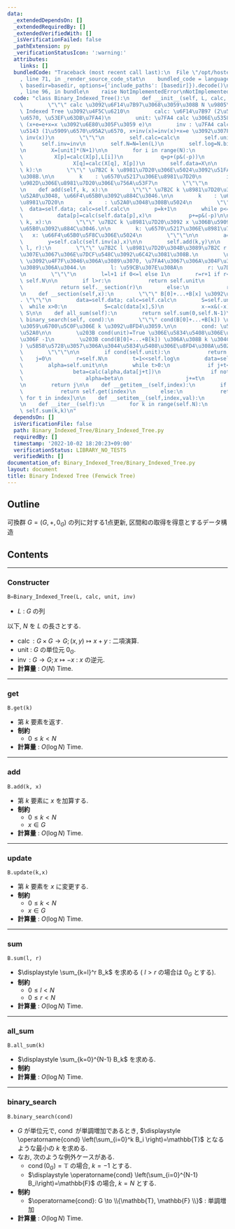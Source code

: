 ```yaml
---
data:
  _extendedDependsOn: []
  _extendedRequiredBy: []
  _extendedVerifiedWith: []
  _isVerificationFailed: false
  _pathExtension: py
  _verificationStatusIcon: ':warning:'
  attributes:
    links: []
  bundledCode: "Traceback (most recent call last):\n  File \"/opt/hostedtoolcache/Python/3.10.8/x64/lib/python3.10/site-packages/onlinejudge_verify/documentation/build.py\"\
    , line 71, in _render_source_code_stat\n    bundled_code = language.bundle(stat.path,\
    \ basedir=basedir, options={'include_paths': [basedir]}).decode()\n  File \"/opt/hostedtoolcache/Python/3.10.8/x64/lib/python3.10/site-packages/onlinejudge_verify/languages/python.py\"\
    , line 96, in bundle\n    raise NotImplementedError\nNotImplementedError\n"
  code: "class Binary_Indexed_Tree():\n    def __init__(self, L, calc, unit, inv):\n\
    \        \"\"\" calc \u3092\u6F14\u7B97\u3068\u3059\u308B N \u9805\u306E Binary\
    \ Indexed Tree \u3092\u4F5C\u6210\n        calc: \u6F14\u7B97 (2\u5909\u6570\u95A2\
    \u6570, \u53EF\u63DB\u7FA4)\n        unit: \u7FA4 calc \u306E\u5358\u4F4D\u5143\
    \ (x+e=e+x=x \u3092\u6E80\u305F\u3059 e)\n        inv : \u7FA4 calc \u306E\u9006\
    \u5143 (1\u5909\u6570\u95A2\u6570, x+inv(x)=inv(x)+x=e \u3092\u307F\u305F\u3059\
    \ inv(x))\n        \"\"\"\n        self.calc=calc\n        self.unit=unit\n  \
    \      self.inv=inv\n        self.N=N=len(L)\n        self.log=N.bit_length()-1\n\
    \n        X=[unit]*(N+1)\n\n        for i in range(N):\n            p=i+1\n  \
    \          X[p]=calc(X[p],L[i])\n            q=p+(p&(-p))\n            if q<=N:\n\
    \                X[q]=calc(X[q], X[p])\n        self.data=X\n\n    def get(self,\
    \ k):\n        \"\"\" \u7B2C k \u8981\u7D20\u306E\u5024\u3092\u51FA\u529B\u3059\
    \u308B.\n\n        k    : \u6570\u5217\u306E\u8981\u7D20\n        index: \u5148\
    \u982D\u306E\u8981\u7D20\u306E\u756A\u53F7\n        \"\"\"\n        return self.sum(k,k)\n\
    \n    def add(self, k, x):\n        \"\"\" \u7B2C k \u8981\u7D20\u306B x \u3092\
    \u52A0\u3048, \u66F4\u65B0\u3092\u884C\u3046.\n\n        k    : \u6570\u5217\u306E\
    \u8981\u7D20\n        x    : \u52A0\u3048\u308B\u5024\n        \"\"\"\n      \
    \  data=self.data; calc=self.calc\n        p=k+1\n        while p<=self.N:\n \
    \           data[p]=calc(self.data[p],x)\n            p+=p&(-p)\n\n    def update(self,\
    \ k, x):\n        \"\"\" \u7B2C k \u8981\u7D20\u3092 x \u306B\u5909\u3048, \u66F4\
    \u65B0\u3092\u884C\u3046.\n\n        k: \u6570\u5217\u306E\u8981\u7D20\n     \
    \   x: \u66F4\u65B0\u5F8C\u306E\u5024\n        \"\"\"\n\n        a=self.get(k)\n\
    \        y=self.calc(self.inv(a),x)\n\n        self.add(k,y)\n\n    def sum(self,\
    \ l, r):\n        \"\"\" \u7B2C l \u8981\u7D20\u304B\u3089\u7B2C r \u8981\u7D20\
    \u307E\u3067\u306E\u7DCF\u548C\u3092\u6C42\u3081\u308B.\n        \u203B l != 0\
    \ \u3092\u4F7F\u3046\u306A\u3089\u3070, \u7FA4\u3067\u306A\u304F\u3066\u306F\u306A\
    \u3089\u306A\u3044.\n        l: \u59CB\u307E\u308A\n        r: \u7D42\u308F\u308A\
    \n        \"\"\"\n        l=l+1 if 0<=l else 1\n        r=r+1 if r<self.N else\
    \ self.N\n\n        if l>r:\n            return self.unit\n        elif l==1:\n\
    \            return self.__section(r)\n        else:\n            return self.calc(self.inv(self.__section(l-1)),self.__section(r))\n\
    \n    def __section(self,x):\n        \"\"\" B[0]+...+B[x] \u3092\u6C42\u3081\u308B\
    . \"\"\"\n        data=self.data; calc=self.calc\n        S=self.unit\n      \
    \  while x>0:\n            S=calc(data[x],S)\n            x-=x&(-x)\n        return\
    \ S\n\n    def all_sum(self):\n        return self.sum(0,self.N-1)\n\n    def\
    \ binary_search(self, cond):\n        \"\"\" cond(B[0]+...+B[k]) \u3092\u6E80\u305F\
    \u3059\u6700\u5C0F\u306E k \u3092\u8FD4\u3059.\n\n        cond: \u5358\u8ABF\u5897\
    \u52A0\n\n        \u203B cond(unit)=True \u306E\u5834\u5408\u306E\u8FD4\u308A\u5024\
    \u306F -1\n        \u203B cond(B[0]+...+B[k]) \u306A\u308B k \u304C (0<=k<N \u306B\
    ) \u5B58\u5728\u3057\u306A\u3044\u5834\u5408\u306E\u8FD4\u308A\u5024\u306F N\n\
    \        \"\"\"\n\n        if cond(self.unit):\n            return -1\n\n    \
    \    j=0\n        r=self.N\n        t=1<<self.log\n        data=self.data; calc=self.calc\n\
    \        alpha=self.unit\n\n        while t>0:\n            if j+t<=self.N:\n\
    \                beta=calc(alpha,data[j+t])\n                if not cond(beta):\n\
    \                    alpha=beta\n                    j+=t\n            t>>=1\n\
    \n        return j\n\n    def __getitem__(self,index):\n        if isinstance(index,int):\n\
    \            return self.get(index)\n        else:\n            return [self.get(t)\
    \ for t in index]\n\n    def __setitem__(self,index,val):\n        self.update(index,val)\n\
    \n    def __iter__(self):\n        for k in range(self.N):\n            yield\
    \ self.sum(k,k)\n"
  dependsOn: []
  isVerificationFile: false
  path: Binary_Indexed_Tree/Binary_Indexed_Tree.py
  requiredBy: []
  timestamp: '2022-10-02 18:20:23+09:00'
  verificationStatus: LIBRARY_NO_TESTS
  verifiedWith: []
documentation_of: Binary_Indexed_Tree/Binary_Indexed_Tree.py
layout: document
title: Binary Indexed Tree (Fenwick Tree)
---
```


## Outline

可換群 $G=(G, +, 0_G)$ の列に対する1点更新, 区間和の取得を得意とするデータ構造

## Contents

---

### Constructer

```Python
B=Binary_Indexed_Tree(L, calc, unit, inv)
```

- $L$ : $G$ の列

以下, $N$ を $L$ の長さとする.

- $\operatorname{calc} : G \times G \to G; (x,y) \mapsto x+y$ : 二項演算.
- $\mathrm{unit}$ : $G$  の単位元 $0_G$.
- $\operatorname{inv}$ : $G \to G; x \mapsto -x$ : $x$ の逆元.
- **計算量** : $O(N)$ Time.

---

### get

```Pyhon
B.get(k)
```

- 第 $k$ 要素を返す.
- **制約**
  - $0 \leq k \lt N$
- **計算量** : $O(\log N)$ Time.

---

### add

```Pyhon
B.add(k, x)
```

- 第 $k$ 要素に $x$ を加算する.
- **制約**
  - $0 \leq k \lt N$
  - $x \in G$
- **計算量** : $O(\log N)$ Time.

---

### update

```Pyhon
B.update(k,x)
```

- 第 $k$ 要素を $x$ に変更する.
- **制約**
  - $0 \leq k \lt N$
  - $x \in G$
- **計算量** : $O(\log N)$ Time.

---

### sum

```Pyhon
B.sum(l, r)
```

- $\displaystyle \sum_{k=l}^r B_k$ を求める ( $l \gt r$ の場合は $0_G$ とする).
- **制約**
  - $0 \leq l \lt N$
  - $0 \leq r \lt N$
- **計算量** : $O(\log N)$ Time.

---

### all_sum

```Pyhon
B.all_sum(k)
```

- $\displaystyle \sum_{k=0}^{N-1} B_k$ を求める.
- **制約**
- **計算量** : $O(\log N)$ Time.

---

### binary_search

```Pyhon
B.binary_search(cond)
```

- $G$ が単位元で, $\operatorname{cond}$ が単調増加であるとき, $\displaystyle \operatorname{cond} \left(\sum_{i=0}^k B_i \right)=\mathbb{T}$ となるような最小の $k$ を求める.
- なお, 次のような例外ケースがある.
  - $\displaystyle \operatorname{cond} (0_G)=\mathbb{T}$ の場合, $k=-1$ とする.
  - $\displaystyle \operatorname{cond} \left(\sum_{i=0}^{N-1} B_i\right)=\mathbb{F}$ の場合, $k=N$ とする.
- **制約**
  - $\operatorname{cond}: G \to \\{\mathbb{T}, \mathbb{F} \\}$ : 単調増加
- **計算量** : $O(\log N)$ Time.
